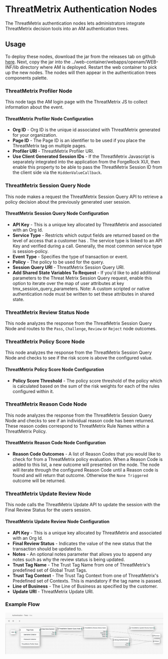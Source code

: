 <!--
 * The contents of this file are subject to the terms of the Common Development and
 * Distribution License (the License). You may not use this file except in compliance with the
 * License.
 *
 * You can obtain a copy of the License at legal/CDDLv1.0.txt. See the License for the
 * specific language governing permission and limitations under the License.
 *
 * When distributing Covered Software, include this CDDL Header Notice in each file and include
 * the License file at legal/CDDLv1.0.txt. If applicable, add the following below the CDDL
 * Header, with the fields enclosed by brackets [] replaced by your own identifying
 * information: "Portions copyright [year] [name of copyright owner]".
 *
 * Copyright 2019 ForgeRock AS.
-->
# ThreatMetrix Authentication Nodes

The ThreatMetrix authentication nodes lets administrators integrate ThreatMetrix decision tools into an AM
 authentication trees.

## Usage

To deploy these nodes, download the jar from the releases tab on github 
[here](https://github.com/ForgeRock/ThreatMetrix-Auth-Tree-Nodes/releases/latest). Next, copy the jar into the 
../web-container/webapps/openam/WEB-INF/lib directory where AM is deployed. Restart the web container to pick up the 
new nodes. The nodes will then appear in the authentication trees components palette.

### ThreatMetrix Profiler Node
This node tags the AM login page with the ThreatMetrix JS to collect information about the event.

#### ThreatMetrix Profiler Node Configuration
* **Org ID** - Org ID is the unique id associated with ThreatMetrix generated for your organization.
* **Page ID** - The Page ID is an identifier to be used if you place the ThreatMetrix tag on multiple pages.
* **Profiler URI** - ThreatMetrix Profiler URI.
* **Use Client Generated Session IDs** - If the ThreatMetrix Javascript is separately integrated into the application
 from the ForgeRock XUI, then enable this property to be able to pass the ThreatMetrix Session ID from the client
  side via the <code>HiddenValueCallback</code>.
  
### ThreatMetrix Session Query Node
This node makes a request the ThreatMetrix Session Query API to retrieve a policy decision about the previously
 generated user session.
 
#### ThreatMetrix Session Query Node Configuration

 * **API Key** - This is a unique key allocated by ThreatMetrix and associated with an Org Id.
 * **Service Type** - Restricts which output fields are returned based on the level of access that a customer has
. The service type is linked to an API Key and verified during a call. Generally, the most common service type is 
 session-policy.
 * **Event Type** - Specifies the type of transaction or event.
 * **Policy** - The policy to be used for the query.
 * **Session Query URI** - ThreatMetrix Session Query URI.
 * **Add Shared State Variables To Request** - If you'd like to add additional parameters to the Threat Metrix
 Session Query request, enable this option to iterate over the map of user attributes at key
 tmx_session_query_parameters. Note: A custom scripted or native authentication node must be written to set these
 attributes in shared state.
 
 ### ThreatMetrix Review Status Node
 This node analyzes the response from the ThreatMetrix Session Query Node and routes to the <code>Pass</code>, 
 <code>Challenge</code>, <code>Review</code> or <code>Reject</code> node outcomes.
 
 ### ThreatMetrix Policy Score Node
 This node analyzes the response from the ThreatMetrix Session Query Node and checks to see if the risk score is
 above the configured value.
  
 #### ThreatMetrix Policy Score Node Configuration
 
  * **Policy Score Threshold** - The policy score threshold of the policy which is calculated based on the sum of the
 risk weights for each of the rules configured within it.
 
 ### ThreatMetrix Reason Code Node
 This node analyzes the response from the ThreatMetrix Session Query Node and checks to see if an individual reason
  code has been returned. These reason codes correspond to ThreatMetrix Rule Names within a ThreatMetrix Policy.
 
 #### ThreatMetrix Reason Code Node Configuration
 * **Reason Code Outcomes** - A list of Reason Codes that you would like to check for from a ThreatMetrix policy
  evaluation. When a Reason Code is added to this list, a new outcome will presented on the node. The node will
   iterate through the configured Reason Code until a Reason code is found and will return that outcome. Otherwise
    the <code>None Triggered</code> outcome will be returned.
 
  ### ThreatMetrix Update Review Node
  This node calls the ThreatMetrix Update API to update the session with the Final Review Status for the users session.
   
  #### ThreatMetrix Update Review Node Configuration
  
   * **API Key** - This is a unique key allocated by ThreatMetrix and associated with an Org Id.
   * **Final Review Status** - Indicates the value of the new status that the transaction should be updated to.
   * **Notes** - An optional notes parameter that allows you to append any notes such as why the review status is
   being updated.
   * **Trust Tag Name** - The Trust Tag Name from one of ThreatMetrix's predefined set of Global Trust Tags.
   * **Trust Tag Context** - The Trust Tag Context from one of ThreatMetrix's Predefined set of Contexts. This is 
    mandatory if the tag name is passed.
   * **Line of Business** - The Line of Business as specified by the customer.
   * **Update URI** - ThreatMetrix Update URI.
 
 ### Example Flow
 
 
 ![SAML_TREE](./images/threatmetrix_flow.png)